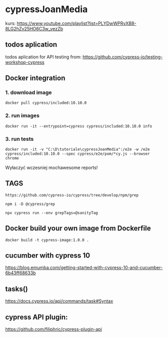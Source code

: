 # cypressJoanMedia

kurs:
https://www.youtube.com/playlist?list=PLYDwWPRvXB8-8LG2hZv25HO6C3w_vezZb

## todos aplication

todos aplication for API testing from: https://github.com/cypress-io/testing-workshop-cypress

## Docker integration
### 1. download image

    docker pull cypress/included:10.10.0


### 2. run images

    docker run -it --entrypoint=cypress cypress/included:10.10.0 info

### 3. run tests 

    docker run -it -v "C:\D\tutoriale\cypressJoanMedia":/e2e -w /e2e cypress/included:10.10.0 --spec cypress/e2e/pom/*cy.js --browser chrome

Wyłaczyć wczesniej mochawesome reports!

## TAGS
    https://github.com/cypress-io/cypress/tree/develop/npm/grep
    
    npm i -D @cypress/grep

    npx cypress run --env grepTags=@sanityTag

## Docker build your own image from Dockerfile
    docker build -t cypress-image:1.0.0 .


## cucumber with cypress 10
https://blog.emumba.com/getting-started-with-cypress-10-and-cucumber-6b43ff68633b

## tasks()
https://docs.cypress.io/api/commands/task#Syntax

## cypress API plugin:
https://github.com/filiphric/cypress-plugin-api
